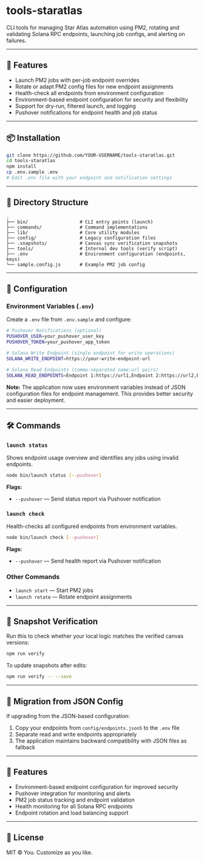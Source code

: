 # tools-staratlas

CLI tools for managing Star Atlas automation using PM2, rotating and validating Solana RPC endpoints, launching job configs, and alerting on failures.

---

## 🚀 Features
- Launch PM2 jobs with per-job endpoint overrides
- Rotate or adapt PM2 config files for new endpoint assignments
- Health-check all endpoints from environment configuration
- Environment-based endpoint configuration for security and flexibility
- Support for dry-run, filtered launch, and logging
- Pushover notifications for endpoint health and job status

---

## 📦 Installation
```bash
git clone https://github.com/YOUR-USERNAME/tools-staratlas.git
cd tools-staratlas
npm install
cp .env.sample .env
# Edit .env file with your endpoint and notification settings
```

---

## 📁 Directory Structure
```
.
├── bin/                   # CLI entry points (launch)
├── commands/              # Command implementations
├── lib/                   # Core utility modules
├── config/                # Legacy configuration files
├── .snapshots/            # Canvas sync verification snapshots
├── tools/                 # Internal dev tools (verify script)
├── .env                   # Environment configuration (endpoints, keys)
└── sample.config.js       # Example PM2 job config
```

---

## 🔐 Configuration

### Environment Variables (`.env`)

Create a `.env` file from `.env.sample` and configure:

```bash
# Pushover Notifications (optional)
PUSHOVER_USER=your_pushover_user_key
PUSHOVER_TOKEN=your_pushover_app_token

# Solana Write Endpoint (single endpoint for write operations)
SOLANA_WRITE_ENDPOINT=https://your-write-endpoint-url

# Solana Read Endpoints (comma-separated name:url pairs)
SOLANA_READ_ENDPOINTS=Endpoint 1:https://url1,Endpoint 2:https://url2,Endpoint 3:https://url3
```

**Note:** The application now uses environment variables instead of JSON configuration files for endpoint management. This provides better security and easier deployment.

---

## 🛠 Commands

### `launch status`
Shows endpoint usage overview and identifies any jobs using invalid endpoints.

```bash
node bin/launch status [--pushover]
```

**Flags:**
- `--pushover` — Send status report via Pushover notification

### `launch check`
Health-checks all configured endpoints from environment variables.

```bash
node bin/launch check [--pushover]
```

**Flags:**
- `--pushover` — Send health report via Pushover notification

### Other Commands
- `launch start` — Start PM2 jobs
- `launch rotate` — Rotate endpoint assignments

---

## 🧪 Snapshot Verification
Run this to check whether your local logic matches the verified canvas versions:
```bash
npm run verify
```

To update snapshots after edits:
```bash
npm run verify -- --save
```

---

## 🔄 Migration from JSON Config

If upgrading from the JSON-based configuration:

1. Copy your endpoints from `config/endpoints.json5` to the `.env` file
2. Separate read and write endpoints appropriately
3. The application maintains backward compatibility with JSON files as fallback

---

## 🔔 Features
- Environment-based endpoint configuration for improved security
- Pushover integration for monitoring and alerts
- PM2 job status tracking and endpoint validation
- Health monitoring for all Solana RPC endpoints
- Endpoint rotation and load balancing support

---

## 🧠 License
MIT © You. Customize as you like.
